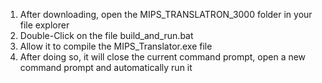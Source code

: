 1. After downloading, open the MIPS_TRANSLATRON_3000 folder in your file explorer
2. Double-Click on the file build_and_run.bat
3. Allow it to compile the MIPS_Translator.exe file
4. After doing so, it will close the current command prompt, open a new command prompt and automatically run it

